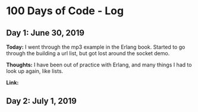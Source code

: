 # 100 Days of Code - Log

## Day 1: June 30, 2019

__Today:__ I went through the mp3 example in the Erlang book. Started to go through the building a url list, but got lost around the socket demo. 

__Thoughts:__ I have been out of practice with Erlang, and many things I had to look up again, like lists. 

__Link:__

## Day 2: July 1, 2019
